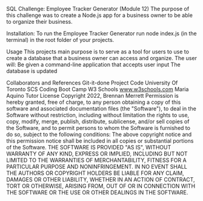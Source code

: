 SQL Challenge: Employee Tracker Generator (Module 12)
The purpose of this challenge was to create a Node.js app for a business owner to be able to organize their business.

Installation:
To run the Employee Tracker Generator run node index.js (in the terminal) in the root folder of your projects. 

Usage
This projects main purpose is to serve as a tool for users to use to create a database that a business owner can access and organize. The user will:
Be given a command-line application that accepts user input
The database is updated

Collaborators and References
Git-it-done Project Code University Of Toronto SCS Coding Boot Camp
W3 Schools www.w3schools.com
Maria Aquino Tutor
License
Copyright 2022, Brennan Merrett Permission is hereby granted, free of charge, to any person obtaining a copy of this software and associated documentation files (the "Software"), to deal in the Software without restriction, including without limitation the rights to use, copy, modify, merge, publish, distribute, sublicense, and/or sell copies of the Software, and to permit persons to whom the Software is furnished to do so, subject to the following conditions: The above copyright notice and this permission notice shall be included in all copies or substantial portions of the Software. THE SOFTWARE IS PROVIDED "AS IS", WITHOUT WARRANTY OF ANY KIND, EXPRESS OR IMPLIED, INCLUDING BUT NOT LIMITED TO THE WARRANTIES OF MERCHANTABILITY, FITNESS FOR A PARTICULAR PURPOSE AND NONINFRINGEMENT. IN NO EVENT SHALL THE AUTHORS OR COPYRIGHT HOLDERS BE LIABLE FOR ANY CLAIM, DAMAGES OR OTHER LIABILITY, WHETHER IN AN ACTION OF CONTRACT, TORT OR OTHERWISE, ARISING FROM, OUT OF OR IN CONNECTION WITH THE SOFTWARE OR THE USE OR OTHER DEALINGS IN THE SOFTWARE.

